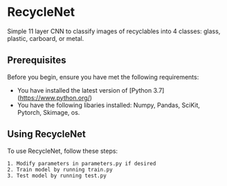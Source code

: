 # RecycleNet

Simple 11 layer CNN to classify images of recyclables into 4 classes: glass, plastic, carboard, or metal.

## Prerequisites

Before you begin, ensure you have met the following requirements:
* You have installed the latest version of [Python 3.7] (https://www.python.org/)
* You have the following libaries installed: Numpy, Pandas, SciKit, Pytorch, Skimage, os.

## Using RecycleNet

To use RecycleNet, follow these steps:

```
1. Modify parameters in parameters.py if desired
2. Train model by running train.py
3. Test model by running test.py
```
